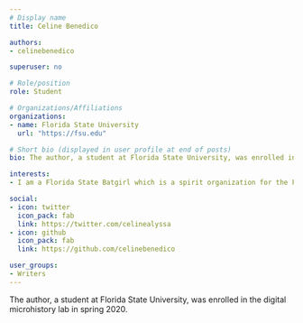 ```yaml
---
# Display name
title: Celine Benedico

authors:
- celinebenedico

superuser: no

# Role/position
role: Student

# Organizations/Affiliations
organizations:
- name: Florida State University
  url: "https://fsu.edu"

# Short bio (displayed in user profile at end of posts)
bio: The author, a student at Florida State University, was enrolled in the digital microhistory lab in spring 2020.

interests: 
- I am a Florida State Batgirl which is a spirit organization for the Florida State Baseball Team. I'm also in a Pre-Nursing Organization.

social:
- icon: twitter
  icon_pack: fab
  link: https://twitter.com/celinealyssa
- icon: github
  icon_pack: fab
  link: https://github.com/celinebenedico

user_groups:
- Writers
---
```

The author, a student at Florida State University, was enrolled in the digital microhistory lab in spring 2020.
